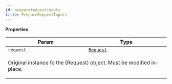 ```yaml
---
id: preparerequestinputs
title: PrepareRequestInputs
---
```


<a name="PrepareRequestInputs"></a>

**Properties**

<table>
<thead>
<tr>
<th>Param</th><th>Type</th>
</tr>
</thead>
<tbody>
<tr>
<td><code>request</code></td><td><code><a href="request">Request</a></code></td>
</tr>
<tr>
<td colspan="3"><p>Original instance fo the {Request} object. Must be modified in-place.</p>
</td></tr></tbody>
</table>
